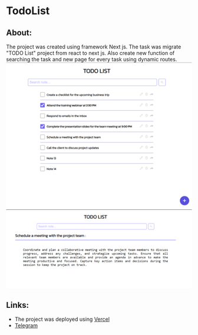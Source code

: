 # TodoList
 ## About:
  The project was created using framework Next js. The task was migrate "TODO List" project from react to next js. Also create new function of searching the task and new page for every task using dynamic routes.
    ![](./public/Example1.png)
    ![](./public/Example2.png)

 ## Links:
- The project was deployed using [ Vercel](https://github.com/VladB1l/TodoList)
- [Telegram](https://t.me/yasnooo)
